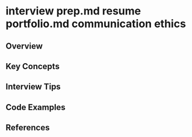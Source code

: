 # interview prep.md resume portfolio.md communication ethics

## Overview

## Key Concepts

## Interview Tips

## Code Examples

## References

